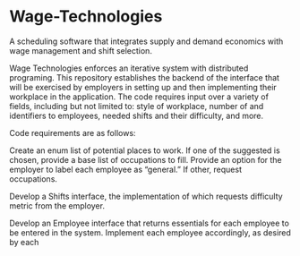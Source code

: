 # Wage-Technologies
A scheduling software that integrates supply and demand economics with wage management and shift selection.

Wage Technologies enforces an iterative system with distributed programing. This repository establishes the backend of the interface that will be exercised by employers in setting up and then implementing their workplace in the application. The code requires input over a variety of fields, including but not limited to: style of workplace, number of and identifiers to employees, needed shifts and their difficulty, and more. 

Code requirements are as follows:

Create an enum list of potential places to work. If one of the suggested is chosen, provide a base list of occupations to fill. Provide an option for the employer to label each employee as “general.” If other, request occupations. 

Develop a Shifts interface, the implementation of which requests difficulty metric from the employer.

Develop an Employee interface that returns essentials for each employee to be entered in the system. Implement each employee accordingly, as desired by each 
